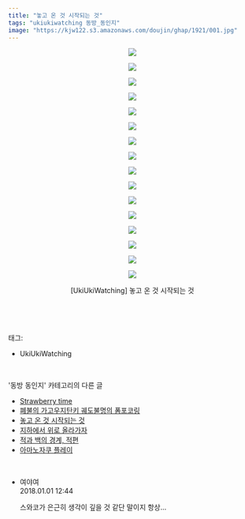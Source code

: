 ```yaml
---
title: "놓고 온 것 시작되는 것"
tags: "ukiukiwatching 동방_동인지"
image: "https://kjw122.s3.amazonaws.com/doujin/ghap/1921/001.jpg"
---
```

<div class="article">
<p style="text-align: center; clear: none; float: none;"><img src="{{ site.imgserver5 }}/ghap/1921/001.jpg"/></p>
<p style="text-align: center; clear: none; float: none;"><img src="{{ site.imgserver5 }}/ghap/1921/002.jpg"/></p>
<p style="text-align: center; clear: none; float: none;"><img src="{{ site.imgserver5 }}/ghap/1921/003.jpg"/></p>
<p style="text-align: center; clear: none; float: none;"><img src="{{ site.imgserver5 }}/ghap/1921/004.jpg"/></p>
<p style="text-align: center; clear: none; float: none;"><img src="{{ site.imgserver5 }}/ghap/1921/005.jpg"/></p>
<p style="text-align: center; clear: none; float: none;"><img src="{{ site.imgserver5 }}/ghap/1921/006.jpg"/></p>
<p style="text-align: center; clear: none; float: none;"><img src="{{ site.imgserver5 }}/ghap/1921/007.jpg"/></p>
<p style="text-align: center; clear: none; float: none;"><img src="{{ site.imgserver5 }}/ghap/1921/008.jpg"/></p>
<p style="text-align: center; clear: none; float: none;"><img src="{{ site.imgserver5 }}/ghap/1921/009.jpg"/></p>
<p style="text-align: center; clear: none; float: none;"><img src="{{ site.imgserver5 }}/ghap/1921/010.jpg"/></p>
<p style="text-align: center; clear: none; float: none;"><img src="{{ site.imgserver5 }}/ghap/1921/011.jpg"/></p>
<p style="text-align: center; clear: none; float: none;"><img src="{{ site.imgserver5 }}/ghap/1921/012.jpg"/></p>
<p style="text-align: center; clear: none; float: none;"><img src="{{ site.imgserver5 }}/ghap/1921/013.jpg"/></p>
<p style="text-align: center; clear: none; float: none;"><img src="{{ site.imgserver5 }}/ghap/1921/014.jpg"/></p>
<p style="text-align: center; clear: none; float: none;"><img src="{{ site.imgserver5 }}/ghap/1921/015.jpg"/></p>
<p style="text-align: center; clear: none; float: none;"><img src="{{ site.imgserver5 }}/ghap/1921/016.jpg"/></p>
<p style="text-align: center; clear: none; float: none;">[UkiUkiWatching] 놓고 온 것 시작되는 것</p>
<p><br/></p>
</div><br/>
<div class="tagTrail">
<p>태그: </p>
<ul>
<li>UkiUkiWatching</li>
</ul>
</div><br/>
<div class="another">
<p>'동방 동인지' 카테고리의 다른 글</p>
<ul>
<li><a href="/ghap_1923">Strawberry time</a></li>
<li><a href="/ghap_1922">폐불의 가고우지탄키 궤도불명의 폼포코링</a></li>
<li><a href="/ghap_1921">놓고 온 것 시작되는 것</a></li>
<li><a href="/ghap_1918">지하에서 위로 올라가자</a></li>
<li><a href="/ghap_1917">적과 백의 경계, 적편</a></li>
<li><a href="/ghap_1916">아마노자쿠 플레이</a></li>
</ul>
</div><br/>
<div class="cb_module cb_fluid">
<div class="cb_wrt cb_profile">
<div class="comment">
<ul>
<li class="cb_thumb_off" id="comment15164122">
<div class="cb_comment_area">
<div class="cb_info_area">
<div class="cb_section">
<span class="cb_nick_name">여야여</span>
</div>
<div class="cb_section">
<span class="cb_date">2018.01.01 12:44 </span>
</div>
</div>
<div class="cb_dsc_comment">
<p class="cb_dsc">
											스와코가 은근히 생각이 깊을 것 같단 말이지 항상...
										</p>
</div>
</div></li>
</ul>
</div>
</div><!-- commentList close -->
</div><br/>
